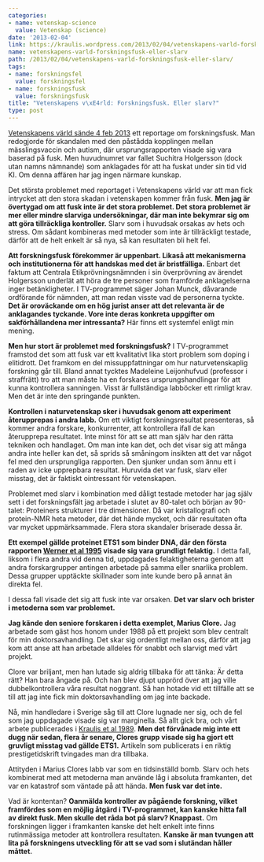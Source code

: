 ```yaml
---
categories:
- name: vetenskap-science
  value: Vetenskap (science)
date: '2013-02-04'
link: https://kraulis.wordpress.com/2013/02/04/vetenskapens-varld-forskningsfusk-eller-slarv/
name: vetenskapens-varld-forskningsfusk-eller-slarv
path: /2013/02/04/vetenskapens-varld-forskningsfusk-eller-slarv/
tags:
- name: forskningsfel
  value: forskningsfel
- name: forskningsfusk
  value: forskningsfusk
title: "Vetenskapens v\xE4rld: Forskningsfusk. Eller slarv?"
type: post
---
```

[Vetenskapens värld sände 4 feb 2013](http://www.svtplay.se/vetenskapens-varld) ett reportage om forskningsfusk. Man redogjorde för skandalen med den påstådda kopplingen mellan mässlingsvaccin och autism, där ursprungsrapporten visade sig vara baserad på fusk. Men huvudnumret var fallet Suchitra Holgersson (dock utan namns nämnande) som anklagades för att ha fuskat under sin tid vid KI. Om denna affären har jag ingen närmare kunskap.

Det största problemet med reportaget i Vetenskapens värld var att man fick intrycket att den stora skadan i vetenskapen kommer från fusk. **Men jag är övertygad om att fusk inte är det stora problemet. Det stora problemet är mer eller mindre slarviga undersökningar, där man inte bekymrar sig om att göra tillräckliga kontroller.** Slarv som i huvudsak orsakas av hets och stress. Om sådant kombineras med metoder som inte är tillräckligt testade, därför att de helt enkelt är så nya, så kan resultaten bli helt fel.



**Att forskningsfusk förekommer är uppenbart. Likaså att mekanismerna och institutionerna för att handskas med det är bristfälliga.** Enbart det faktum att Centrala Etikprövningsnämnden i sin överprövning av ärendet Holgersson underlät att höra de tre personer som framförde anklagelserna inger betänkligheter. I TV-programmet säger Johan Munck, dåvarande ordförande för nämnden, att man redan visste vad de personerna tyckte. **Det är oroväckande om en hög jurist anser att det relevanta är de anklagandes tyckande. Vore inte deras konkreta uppgifter om sakförhållandena mer intressanta?** Här finns ett systemfel enligt min mening.

**Men hur stort är problemet med forskningsfusk?** I TV-programmet framstod det som att fusk var ett kvalitativt lika stort problem som doping i elitidrott. Det framkom en del missuppfattningar om hur naturvetenskaplig forskning går till. Bland annat tycktes Madeleine Leijonhufvud (professor i straffrätt) tro att man måste ha en forskares ursprungshandlingar för att kunna kontrollera sanningen. Visst är fullständiga labböcker ett rimligt krav. Men det är inte den springande punkten.

**Kontrollen i naturvetenskap sker i huvudsak genom att experiment återupprepas i andra labb.** Om ett viktigt forskningsresultat presenteras, så kommer andra forskare, konkurrenter, att kontrollera ifall de kan återupprepa resultatet. Inte minst för att se att man själv har den rätta tekniken och handlaget. Om man inte kan det, och det visar sig att många andra inte heller kan det, så sprids så småningom insikten att det var något fel med den ursprungliga rapporten. Den sjunker undan som ännu ett i raden av icke upprepbara resultat. Huruvida det var fusk, slarv eller misstag, det är faktiskt ointressant för vetenskapen.

Problemet med slarv i kombination med dåligt testade metoder har jag själv sett i det forskningsfält jag arbetade i slutet av 80-talet och början av 90-talet: Proteiners strukturer i tre dimensioner. Då var kristallografi och protein-NMR heta metoder, där det hände mycket, och där resultaten ofta var mycket uppmärksammade. Flera stora skandaler briserade dessa år.

**Ett exempel gällde proteinet ETS1 som binder DNA, där den första rapporten [Werner et al 1995](http://www.ncbi.nlm.nih.gov/pubmed/8521493) visade sig vara grundligt felaktig.** I detta fall, liksom i flera andra vid denna tid, uppdagades felaktigheterna genom att andra forskargrupper antingen arbetade på samma eller snarlika problem. Dessa grupper upptäckte skillnader som inte kunde bero på annat än direkta fel.

I dessa fall visade det sig att fusk inte var orsaken. **Det var slarv och brister i metoderna som var problemet.**

**Jag kände den seniore forskaren i detta exemplet, Marius Clore.** Jag arbetade som gäst hos honom under 1988 på ett projekt som blev centralt för min doktorsavhandling. Det skar sig ordentligt mellan oss, därför att jag kom att anse att han arbetade alldeles för snabbt och slarvigt med vårt projekt.

Clore var briljant, men han lutade sig aldrig tillbaka för att tänka: Är detta rätt? Han bara ångade på. Och han blev djupt upprörd över att jag ville dubbelkontrollera våra resultat noggrant. Så han hotade vid ett tillfälle att se till att jag inte fick min doktorsavhandling om jag inte backade.

Nå, min handledare i Sverige såg till att Clore lugnade ner sig, och de fel som jag uppdagade visade sig var marginella. Så allt gick bra, och vårt arbete publicerades i [Kraulis et al 1989](http://www.ncbi.nlm.nih.gov/pubmed/2554967). **Men det förvånade mig inte ett dugg när sedan, flera år senare, Clores grupp visade sig ha gjort ett gruvligt misstag vad gällde ETS1.** Artikeln som publicerats i en riktig prestigetidskrift tvingades man dra tillbaka.

Attityden i Marius Clores labb var som en tidsinställd bomb. Slarv och hets kombinerat med att metoderna man använde låg i absoluta framkanten, det var en katastrof som väntade på att hända. **Men fusk var det inte.**

Vad är kontentan? **Oanmälda kontroller av pågående forskning, vilket framfördes som en möjlig åtgärd i TV-programmet, kan kanske hitta fall av direkt fusk. Men skulle det råda bot på slarv? Knappast.** Om forskningen ligger i framkanten kanske det helt enkelt inte finns rutinmässiga metoder att kontrollera resultaten. **Kanske är man tvungen att lita på forskningens utveckling för att se vad som i slutändan håller måttet.**


